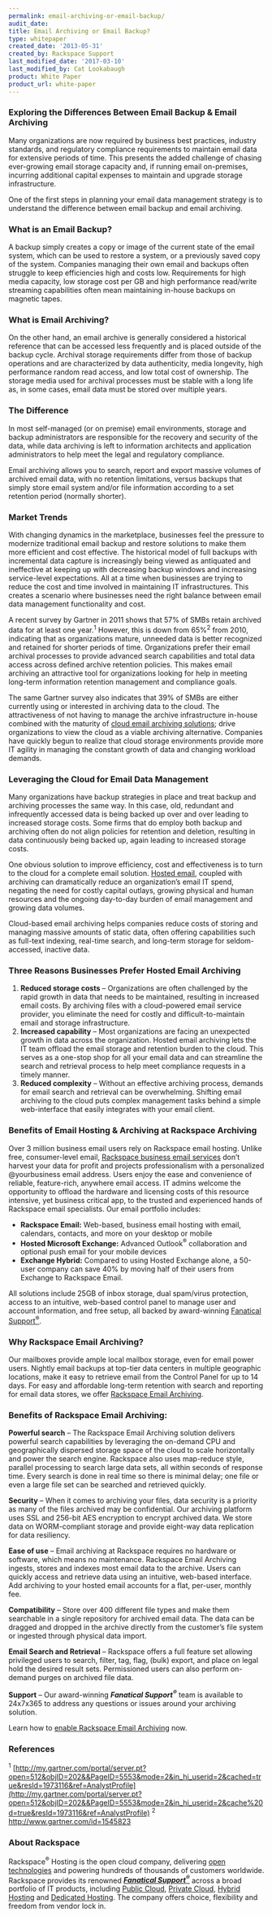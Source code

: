 ```yaml
---
permalink: email-archiving-or-email-backup/
audit_date:
title: Email Archiving or Email Backup?
type: whitepaper
created_date: '2013-05-31'
created_by: Rackspace Support
last_modified_date: '2017-03-10'
last_modified_by: Cat Lookabaugh
product: White Paper
product_url: white-paper
---
```


### Exploring the Differences Between Email Backup & Email Archiving

Many organizations are now required by business best practices, industry
standards, and regulatory compliance requirements to maintain email data
for extensive periods of time. This presents the added challenge of
chasing ever-growing email storage capacity and, if running email
on-premises, incurring additional capital expenses to maintain and
upgrade storage infrastructure.

One of the first steps in planning your email data management strategy
is to understand the difference between email backup and email
archiving.

### What is an Email Backup?

A backup simply creates a copy or image of the current state of the
email system, which can be used to restore a system, or a previously
saved copy of the system. Companies managing their own email and backups
often struggle to keep efficiencies high and costs low. Requirements for
high media capacity, low storage cost per GB and high performance
read/write streaming capabilities often mean maintaining in-house
backups on magnetic tapes.

### What is Email Archiving?

On the other hand, an email archive is generally considered a historical
reference that can be accessed less frequently and is placed outside of
the backup cycle. Archival storage requirements differ from those of
backup operations and are characterized by data authenticity, media
longevity, high performance random read access, and low total cost of
ownership. The storage media used for archival processes must be stable
with a long life as, in some cases, email data must be stored over
multiple years.

### The Difference

In most self-managed (or on premise) email environments, storage and
backup administrators are responsible for the recovery and security of
the data, while data archiving is left to information architects and
application administrators to help meet the legal and regulatory
compliance.

Email archiving allows you to search, report and export massive volumes
of archived email data, with no retention limitations, versus backups
that simply store email system and/or file information according to a
set retention period (normally shorter).

### Market Trends

With changing dynamics in the marketplace, businesses feel the pressure
to modernize traditional email backup and restore solutions to make them
more efficient and cost effective. The historical model of full backups
with incremental data capture is increasingly being viewed as antiquated
and ineffective at keeping up with decreasing backup windows and
increasing service-level expectations. All at a time when businesses are
trying to reduce the cost and time involved in maintaining IT
infrastructures. This creates a scenario where businesses need the right
balance between email data management functionality and cost.

A recent survey by Gartner in 2011 shows that 57% of SMBs retain
archived data for at least one year.<sup>1</sup> However, this is down from
65%<sup>2</sup> from 2010, indicating that as organizations mature, unneeded
data is better recognized and retained for shorter periods of time.
Organizations prefer their email archival processes to provide advanced
search capabilities and total data access across defined archive
retention policies. This makes email archiving an attractive tool for
organizations looking for help in meeting long-term information
retention management and compliance goals.

The same Gartner survey also indicates that 39% of SMBs are either
currently using or interested in archiving data to the cloud. The
attractiveness of not having to manage the archive infrastructure
in-house combined with the maturity of [cloud email archiving
solutions](http://www.rackspace.com/email-hosting/archiving-backup/);
drive organizations to view the cloud as a viable archiving alternative.
Companies have quickly begun to realize that cloud storage environments
provide more IT agility in managing the constant growth of data and
changing workload demands.

### Leveraging the Cloud for Email Data Management

Many organizations have backup strategies in place and treat backup and
archiving processes the same way. In this case, old, redundant and
infrequently accessed data is being backed up over and over leading to
increased storage costs. Some firms that do employ both backup and
archiving often do not align policies for retention and deletion,
resulting in data continuously being backed up, again leading to
increased storage costs.

One obvious solution to improve efficiency, cost and effectiveness is to
turn to the cloud for a complete email solution. [Hosted
email](http://www.rackspace.com/email-hosting/), coupled with archiving
can dramatically reduce an organization’s email IT spend, negating the
need for costly capital outlays, growing physical and human resources
and the ongoing day-to-day burden of email management and growing data
volumes.

Cloud-based email archiving helps companies reduce costs of storing and
managing massive amounts of static data, often offering capabilities
such as full-text indexing, real-time search, and long-term storage for
seldom-accessed, inactive data.

### Three Reasons Businesses Prefer Hosted Email Archiving

1.  **Reduced storage costs** – Organizations are often challenged by the rapid
growth in data that needs to be maintained, resulting in increased email costs.
By archiving files with a cloud-powered email service provider, you eliminate
the need for costly and difficult-to-maintain email and storage infrastructure.
2.  **Increased capability** – Most organizations are facing an unexpected
growth in data across the organization. Hosted email archiving lets the IT team
offload the email storage and retention burden to the cloud. This serves as a
one-stop shop for all your email data and can streamline the search and retrieval
process to help meet compliance requests in a timely manner.
3.  **Reduced complexity** – Without an effective archiving process, demands for
email search and retrieval can be overwhelming. Shifting email archiving to the
cloud puts complex management tasks behind a simple web-interface that easily
integrates with your email client.

### Benefits of Email Hosting & Archiving at Rackspace Archiving

Over 3 million business email users rely on Rackspace email hosting.
Unlike free, consumer-level email, [Rackspace business email
services](http://www.rackspace.com/email-hosting/) don’t harvest your
data for profit and projects professionalism with a personalized
@yourbusiness email address. Users enjoy the ease and convenience of
reliable, feature-rich, anywhere email access. IT admins welcome the
opportunity to offload the hardware and licensing costs of this resource
intensive, yet business critical app, to the trusted and experienced
hands of Rackspace email specialists. Our email portfolio includes:

-   **Rackspace Email:** Web-based, business email hosting with email,
calendars, contacts, and more on your desktop or mobile
-   **Hosted Microsoft Exchange:** Advanced Outlook<sup>&reg;</sup>
collaboration and optional push email for your mobile devices
-   **Exchange Hybrid:** Compared to using Hosted Exchange alone, a 50-user
company can save 40% by moving half of their users from Exchange to Rackspace
Email.

All solutions include 25GB of inbox storage, dual spam/virus protection,
access to an intuitive, web-based control panel to manage user and
account information, and free setup, all backed by award-winning
[Fanatical Support<sup>&reg;</sup>](http://www.rackspace.com/whyrackspace/support/).

### Why Rackspace Email Archiving?

Our mailboxes provide ample local mailbox storage, even for email power
users. Nightly email backups at top-tier data centers in multiple
geographic locations, make it easy to retrieve email from the Control
Panel for up to 14 days. For easy and affordable long-term retention
with search and reporting for email data stores, we offer [Rackspace
Email Archiving](http://www.rackspace.com/email-hosting/archiving-backup/).

### Benefits of Rackspace Email Archiving:

**Powerful search** – The Rackspace Email Archiving solution delivers
powerful search capabilities by leveraging the on-demand CPU and
geographically dispersed storage space of the cloud to scale
horizontally and power the search engine. Rackspace also uses map-reduce
style, parallel processing to search large data sets, all within seconds
of response time. Every search is done in real time so there is minimal
delay; one file or even a large file set can be searched and retrieved
quickly.

**Security** – When it comes to archiving your files, data security is a
priority as many of the files archived may be confidential. Our
archiving platform uses SSL and 256-bit AES encryption to encrypt
archived data. We store data on WORM-compliant storage and provide
eight-way data replication for data resiliency.

**Ease of use** – Email archiving at Rackspace requires no hardware or
software, which means no maintenance. Rackspace Email Archiving ingests,
stores and indexes most email data to the archive. Users can quickly
access and retrieve data using an intuitive, web-based interface. Add
archiving to your hosted email accounts for a flat, per-user, monthly
fee.

**Compatibility** – Store over 400 different file types and make them
searchable in a single repository for archived email data. The data can
be dragged and dropped in the archive directly from the customer’s file
system or ingested through physical data import.

**Email Search and Retrieval** – Rackspace offers a full feature set
allowing privileged users to search, filter, tag, flag, (bulk) export,
and place on legal hold the desired result sets. Permissioned users can
also perform on-demand purges on archived file data.

**Support** – Our award-winning ***Fanatical Support<sup>&reg;</sup>*** team is
available to 24x7x365 to address any questions or issues around your archiving
solution.

Learn how to [enable Rackspace Email Archiving](/how-to/enable-email-archiving) now.

### References

<sup>1</sup> [http://my.gartner.com/portal/server.pt?open=512&objID=202&&PageID=5553&mode=2&in_hi_userid=2&cached=true&resId=1973116&ref=AnalystProfile](http://my.gartner.com/portal/server.pt?open=512&objID=202&&PageID=5553&mode=2&in_hi_userid=2&cache%20d=true&resId=1973116&ref=AnalystProfile)
<sup>2</sup> <http://www.gartner.com/id=1545823>

### About Rackspace

Rackspace<sup>&reg;</sup> Hosting is the open cloud company, delivering
[open technologies](http://www.rackspace.com/open-cloud/) and powering
hundreds of thousands of customers worldwide. Rackspace provides its
renowned [***Fanatical
Support<sup>&reg;</sup>***](http://www.rackspace.com/whyrackspace/support/) across
a broad portfolio of IT products, including [Public
Cloud](http://www.rackspace.com/cloud/), [Private
Cloud](http://www.rackspace.com/cloud/private/), [Hybrid
Hosting](http://www.rackspace.com/cloud/hybrid/) and [Dedicated
Hosting](http://www.rackspace.com/managed_hosting/dedicated_servers/).
The company offers choice, flexibility and freedom from vendor lock in.
